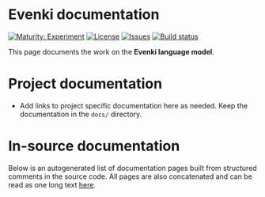 # Evenki documentation

[![Maturity: Experiment](https://img.shields.io/badge/Maturity-Experiment-black.svg)](https://giellalt.github.io/MaturityClassification.html)
[![License](https://img.shields.io/github/license/giellalt/lang-evn)](https://raw.githubusercontent.com/giellalt/lang-evn/develop/LICENSE)
[![Issues](https://img.shields.io/github/issues/giellalt/lang-evn)](https://github.com/giellalt/lang-evn/issues)
[![Build status](https://github.com/giellalt/lang-evn/workflows/Speller%20CI+CD/badge.svg)](https://github.com/giellalt/lang-evn/actions)

This page documents the work on the **Evenki language model**. 

# Project documentation

* Add links to project specific documentation here as needed. Keep the documentation in the `docs/` directory.

# In-source documentation

Below is an autogenerated list of documentation pages built from structured comments in the source code. All pages are also concatenated and can be read as one long text [here](evn.md).
